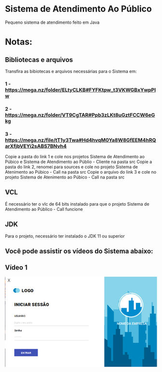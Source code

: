 # Sistema de Atendimento Ao Público
Pequeno sistema de atendimento feito em Java

# Notas:
## Bibliotecas e arquivos
Transfira as bibiotecas e arquivos necessárias para o Sistema em: 
### 1 - https://mega.nz/folder/ELtyCLKB#FYFKtpw_t3VKWGBxYwpPIw
### 2 - https://mega.nz/folder/VT9CgTAR#Ppb3zLKt8uGztFCCW6eGkg
### 3 - https://mega.nz/file/tT1y3Twa#Hd4hvqM0Ya8W8GfEEM4hRQarXfjbVEYi2sABS7BNvh4

Copie a pasta do link 1 e cole nos projetos Sistema de Atendimento ao Púbico e Sistema de Atendimento ao Públio - Cliente na pasta src
Copie a pasta  do link 2, renomei para sources e cole no projeto Sistema de Atenimento ao Púbico - Call na pasta src
Copie o arquivo do link 3 e cole no projeto Sistema de Atenimento ao Púbico - Call na pasta src
## VCL
É necessário ter o vlc de 64 bits instalado para que o projeto Sistema de Atendimento ao Público - Call funcione

## JDK
Para o projeto, necessário ter instalado o  JDK 11 ou superior

## Você pode assistir os vídeos do Sistema abaixo:

## Vídeo 1
[![Watch the video](https://github.com/Baptista64/Sistema-de-Atendimento-ao-Publico/blob/main/Capturar.PNG)](https://github.com/Baptista64/meu-portifolio/blob/main/videos/2023-08-soap1.mp4)
